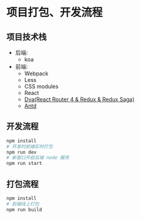 
# 项目打包、开发流程

## 项目技术栈

- 后端:
  - koa
- 前端:
  - Webpack
  - Less
  - CSS modules
  - React
  - [Dva(React Router 4 & Redux & Redux Saga)](https://dvajs.com/)
  - [Antd](https://ant.design/index-cn)

## 开发流程

```bash
npm install
# 开发时前端实时打包
npm run dev
# 新窗口开启后端 node 服务
npm run start
```

## 打包流程

```bash
npm install
# 前端线上打包
npm run build
```